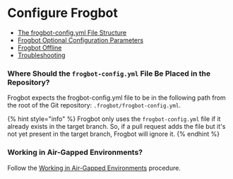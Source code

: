 # Configure Frogbot

* [The frogbot-config.yml File Structure](the-frogbot-config.yml-file-structure/)
* [Frogbot Optional Configuration Parameters](frogbot-optional-configuration-parameters.md)
* [Frogbot Offline](frogbot-offline.md)
* [Troubleshooting](../troubleshooting.md)

### Where Should the `frogbot-config.yml` File Be Placed in the Repository?

Frogbot expects the frogbot-config.yml file to be in the following path from the root of the Git repository: `.frogbot/frogbot-config.yml`.

{% hint style="info" %}
Frogbot only uses the `frogbot-config.yml` file if it already exists in the target branch. So, if a pull request adds the file but it's not yet present in the target branch, Frogbot will ignore it.
{% endhint %}

### Working in Air-Gapped Environments?

Follow the [Working in Air-Gapped Environments](../../working-in-air-gapped-environments.md) procedure.
